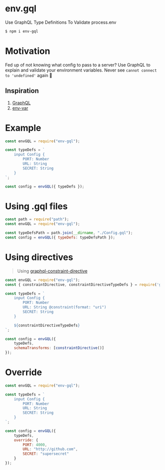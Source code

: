 # env.gql
Use GraphQL Type Definitions To Validate process.env

```bash
$ npm i env-gql
```

# Motivation
Fed up of not knowing what config to pass to a server? Use GraphQL to explain and validate your environment variables. Never see `cannot connect to 'undefined'` again 🎉

## Inspiration 
1. [GraphQL](https://www.npmjs.com/package/graphql)
2. [env-var](https://www.npmjs.com/package/env-var)

# Example

```js
const envGQL = require("env-gql");

const typeDefs = `
    input Config {
        PORT: Number
        URL: String
        SECRET: String
    }
`;

const config = envGQL({ typeDefs });
```

# Using .gql files
```js
const path = require("path");
const envGQL = require("env-gql");

const typeDefsPath = path.join(__dirname, "./Config.gql");
const config = envGQL({ typeDefs: typeDefsPath });
```

# Using directives
> Using [graphql-constraint-directive](https://www.npmjs.com/package/graphql-constraint-directive)

```js
const envGQL = require("env-gql");
const { constraintDirective, constraintDirectiveTypeDefs } = require('graphql-constraint-directive')

const typeDefs = `
    input Config {
        PORT: Number 
        URL: String @constraint(format: "uri")
        SECRET: String 
    }

    ${constraintDirectiveTypeDefs}
`;

const config = envGQL({ 
    typeDefs,
    schemaTransforms: [constraintDirective()]
});
```

# Override
```js
const envGQL = require("env-gql");

const typeDefs = `
    input Config {
        PORT: Number
        URL: String
        SECRET: String
    }
`;

const config = envGQL({ 
    typeDefs,
    override: {
        PORT: 4000, 
        URL: "http://github.com",
        SECRET: "supersecret"
    }
});
```